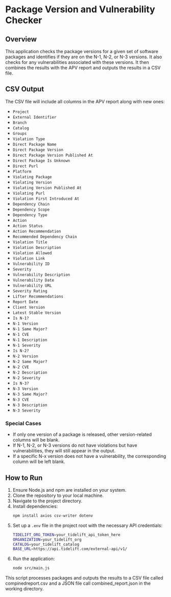 # Package Version and Vulnerability Checker

## Overview
This application checks the package versions for a given set of software packages and identifies if they are on the N-1, N-2, or N-3 versions. It also checks for any vulnerabilities associated with these versions. It then combines the results with the APV report and outputs the results in a CSV file.

## CSV Output
The CSV file will include all columns in the APV report along with new ones:

- `Project`
- `External Identifier`
- `Branch`
- `Catalog`
- `Groups`
- `Violation Type`
- `Direct Package Name`
- `Direct Package Version`
- `Direct Package Version Published At`
- `Direct Package Is Unknown`
- `Direct Purl`
- `Platform`
- `Violating Package`
- `Violating Version`
- `Violating Version Published At`
- `Violating Purl`
- `Violation First Introduced At`
- `Dependency Chain`
- `Dependency Scope`
- `Dependency Type`
- `Action`
- `Action Status`
- `Action Recommendation`
- `Recommended Dependency Chain`
- `Violation Title`
- `Violation Description`
- `Violation Allowed`
- `Violation Link`
- `Vulnerability ID`
- `Severity`
- `Vulnerability Description`
- `Vulnerability Date`
- `Vulnerability URL`
- `Severity Rating`
- `Lifter Recommendations`
- `Report Date`
- `Client Version`
- `Latest Stable Version`
- `Is N-1?`
- `N-1 Version`
- `N-1 Same Major?`
- `N-1 CVE`
- `N-1 Description`
- `N-1 Severity`
- `Is N-2?`
- `N-2 Version`
- `N-2 Same Major?`
- `N-2 CVE`
- `N-2 Description`
- `N-2 Severity`
- `Is N-3?`
- `N-3 Version`
- `N-3 Same Major?`
- `N-3 CVE`
- `N-3 Description`
- `N-3 Severity`

### Special Cases
- If only one version of a package is released, other version-related columns will be blank.
- If N-1, N-2, or N-3 versions do not have violations but have vulnerabilities, they will still appear in the output.
- If a specific N-x version does not have a vulnerability, the corresponding column will be left blank.


## How to Run
1. Ensure Node.js and npm are installed on your system.
2. Clone the repository to your local machine.
3. Navigate to the project directory.
4. Install dependencies:
   ```bash
   npm install axios csv-writer dotenv
   ```
5. Set up a `.env` file in the project root with the necessary API credentials:
    ```bash
    TIDELIFT_ORG_TOKEN=your_tidelift_api_token_here
    ORGANIZATION=your_tidelift_org
    CATALOG=your_tidelift_catalog
    BASE_URL=https://api.tidelift.com/external-api/v1/
    ```
6. Run the application:
   ```bash
   node src/main.js
   ```

This script processes packages and outputs the results to a CSV file called compinedreport.csv and a JSON file call combined_report.json in the working directory.
